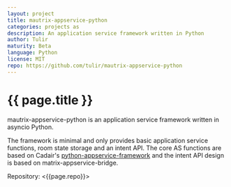 ```yaml
---
layout: project
title: mautrix-appservice-python
categories: projects as
description: An application service framework written in Python
author: Tulir
maturity: Beta
language: Python
license: MIT
repo: https://github.com/tulir/mautrix-appservice-python
---
```


# {{ page.title }}
mautrix-appservice-python is an application service framework written in asyncio Python.

The framework is minimal and only provides basic application service functions,
room state storage and an intent API. The core AS functions are based on Cadair's
[python-appservice-framework](https://github.com/Cadair/python-appservice-framework/)
and the intent API design is based on matrix-appservice-bridge.

Repository: <{{page.repo}}>
